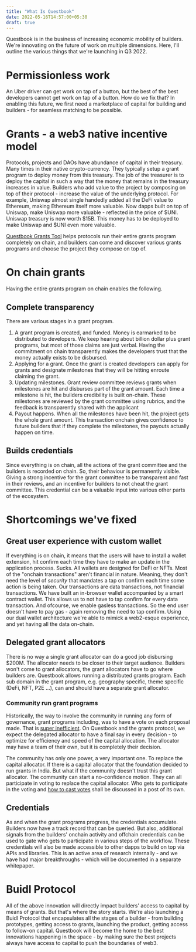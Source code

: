 ```yaml
---
title: "What Is Questbook"
date: 2022-05-16T14:57:00+05:30
draft: true
---
```

Questbook is in the business of increasing economic mobility of builders. 
We're innovating on the future of work on multiple dimensions. Here, I'll outline the various things that we're launching in Q3 2022.

# Permissionless work
An Uber driver can get work on tap of a button, but the best of the best developers cannot get work on tap of a button. How do we fix that?
In enabling this future, we first need a marketplace of capital for building and builders - for seamless matching to be possible.

# Grants - a web3 native incentive model
Protocols, projects and DAOs have abundance of capital in their treasury. Many times in their native crypto-currency. They typically setup a grant program to deploy money from this treasury. The job of the treasurer is to deploy the capital in such a way that the money that remains in the treasury increases in value. Builders who add value to the project by composing on top of their protocol - increase the value of the underlying protocol. For example, Uniswap almost single handedly added all the DeFi value to Ethereum, making Ethereum itself more valuable. Now dapps built on top of Uniswap, make Uniswap more valuable - reflected in the price of $UNI. Uniswap treasury is now worth $15B. This money has to be deployed to make Uniswap and $UNI even more valuable. 

[Questbook Grants Tool](https://questbook.app) helps protocols run their entire grants program completely on chain, and builders can come and discover various grants programs and choose the project they compose on top of. 

# On chain grants
Having the entire grants program on chain enables the following. 
## Complete transparency
There are various stages in a grant program.
1. A grant program is created, and funded. Money is earmarked to be distributed to developers. We keep hearing about billion dollar plus grant programs, but most of those claims are just verbal. Having the commitment on chain transparently makes the developers trust that the money actually exists to be disbursed.
2. Applying for a grant. Once the grant is created developers can apply for grants and designate milestones that they will be hitting enroute claiming the grant. 
3. Updating milestones. Grant review committee reviews grants when milestones are hit and disburses part of the grant amount. Each time a milestone is hit, the builders credibility is built on-chain. These milestones are reviewed by the grant committee using rubrics, and the feedback is transparently shared with the applicant
4. Payout happens. When all the milestones have been hit, the project gets the whole grant amount. This transaction onchain gives confidence to future builders that if they complete the milestones, the payouts actually happen on time. 

## Builds credentials
Since everything is on chain, all the actions of the grant committee and the builders is recorded on chain. So, their behaviour is permanently visible. Giving a strong incentive for the grant committee to be transparent and fast in their reviews, and an incentive for builders to not cheat the grant committee. This credential can be a valuable input into various other parts of the ecosystem. 

# Shortcomings we've fixed
## Great user experience with custom wallet
If everything is on chain, it means that the users will have to install a wallet extension, hit confirm each time they have to make an update in the application process. Sucks. All wallets are designed for DeFi or NFTs. Most of the "onchain transactions" aren't financial in nature. Meaning, they don't need the level of _security_ that mandates a tap on confirm each time some action is being taken. Our transactions are data transactions, not financial transactions. We have built an in-browser wallet accompanied by a smart contract wallet. This allows us to not have to tap confirm for every data transaction. And ofcourse, we enable gasless transactions. So the end user doesn't have to pay gas - again removing the need to tap confirm. Using our dual wallet architecture we're able to mimick a web2-esque experience, and yet having all the data on-chain.

## Delegated grant allocators 
There is no way a single grant allocator can do a good job disbursing $200M. The allocator needs to be closer to their target audience. Builders won't come to grant allocators, the grant allocators have to go where builders are. Questbook allows running a distributed grants program. 
Each sub domain in the grant program, e.g. geography specific, theme specific (DeFi, NFT, P2E ...), can and should have a separate grant allocator. 

### Community run grant programs
Historically, the way to involve the community in running any form of governance, grant programs including, was to have a vote on each proposal made. That is [super inefficient](https://vitalik.ca/general/2021/08/16/voting3.html).
On Questbook and the grants protocol, we expect the delegated allocator to have a final say in every decision - to optimize for efficiency and speed of the capital allocation. The allocator may have a team of their own, but it is completely their decision. 

The community has only one power, a very important one. To replace the capital allocator. If there is a capital allocator that the foundation decided to run grants in India. But what if the community doesn't trust this grant allocator. The community can start a no-confidence motion. They can all participate in voting to replace the capital allocator. Who gets to participate in the voting and [how to cast votes](https://blog.ethereum.org/2014/08/21/introduction-futarchy/) shall be discussed in a post of its own. 

## Credentials
As and when the grant programs progress, the credentials accumulate. Builders now have a track record that can be queried. But also, additional signals from the builders' onchain activity and offchain credentials can be used to gate who gets to participate in various steps of the workflow. These credentials will also be made accessible to other dapps to build on top via APIs and libraries. This is an active area of research internally - and we have had major breakthroughs - which will be documented in a separate whitepaper.

# Buidl Protocol
All of the above innovation will directly impact builders' access to capital by means of grants. But that's where the story starts. 
We're also launching a Buidl Protocol that encapsulates all the stages of a builder - from building prototypes, getting access to grants, launching the product, getting access to follow-on capital. 
Questbook will become the home to the best innovations happening in the space - by making sure the best projects always have access to capital to push the boundaries of web3. 




